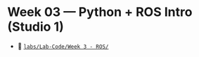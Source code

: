 # Week 03 — Python + ROS Intro (Studio 1)

- 📁 [`labs/Lab-Code/Week 3 - ROS/`](../Lab-Code/Week%203%20-%20ROS/)
<!--
--8<-- "labs/Lab-Code/Week 3 - ROS/README.md"
-->
